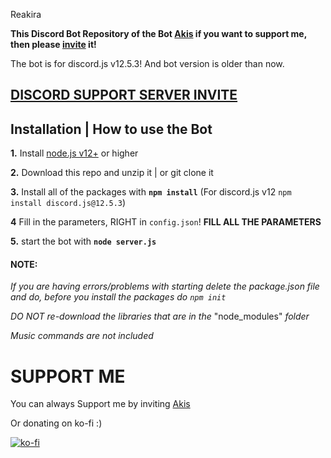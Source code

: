  Reakira
 

**This Discord Bot Repository of the Bot [Akis](https://discord.com/api/oauth2/authorize?client_id=869537614796034128&permissions=141733920758&scope=bot%20applications.commands) if you want to support me, then please [invite](https://discord.com/api/oauth2/authorize?client_id=869537614796034128&permissions=141733920758&scope=bot%20applications.commands) it!**

The bot is for discord.js v12.5.3! And bot version is older than now.

## [**DISCORD SUPPORT SERVER INVITE**](https://discord.gg/qFtU2g9Fa8)
## Installation | How to use the Bot

 **1.** Install [node.js v12+](https://cdn.discordapp.com/attachments/869680785530167306/870144424724815893/nodejs_screen.png) or higher
 


 **2.** Download this repo and unzip it    |    or git clone it

 **3.** Install all of the packages with **`npm install`** (For discord.js v12 `npm install discord.js@12.5.3`)

 **4** Fill in the parameters, RIGHT in `config.json`! **FILL ALL THE PARAMETERS**

 **5.** start the bot with **`node server.js`**

#### **NOTE:**

*If you are having errors/problems with starting delete the package.json file and do, before you install the packages do `npm init`*

*DO NOT re-download the libraries that are in the* "node_modules" *folder*

*Music commands are not included*



# SUPPORT ME

You can always Support me by inviting [Akis](https://discord.com/api/oauth2/authorize?client_id=869537614796034128&permissions=141733920758&scope=bot%20applications.commands)

Or donating on ko-fi :)

[![ko-fi](https://ko-fi.com/img/githubbutton_sm.svg)](https://ko-fi.com/E1E861C4W)




